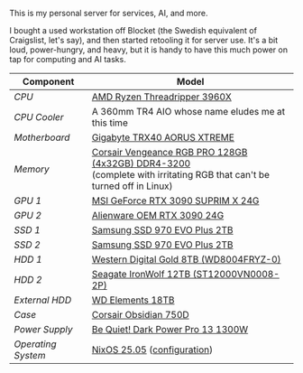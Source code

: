 This is my personal server for services, AI, and more.

I bought a used workstation off Blocket (the Swedish equivalent of Craigslist, let's say), and then started retooling it for server use. It's a bit loud, power-hungry, and heavy, but it is handy to have this much power on tap for computing and AI tasks.

<!-- more -->

| **Component**      | **Model**                                                                                                                                                                                                                                                                            |
| ------------------ | ------------------------------------------------------------------------------------------------------------------------------------------------------------------------------------------------------------------------------------------------------------------------------------ |
| _CPU_              | [AMD Ryzen Threadripper 3960X]()                                                                                                                                                                                                                                                     |
| _CPU Cooler_       | A 360mm TR4 AIO whose name eludes me at this time                                                                                                                                                                                                                                    |
| _Motherboard_      | [Gigabyte TRX40 AORUS XTREME](https://www.gigabyte.com/Motherboard/TRX40-AORUS-XTREME-rev-10)                                                                                                                                                                                        |
| _Memory_           | [Corsair Vengeance RGB PRO 128GB (4x32GB) DDR4-3200](https://www.corsair.com/us/en/p/memory/cmw128gx4m4e3200c16/vengeancea-rgb-pro-128gb-4-x-32gb-ddr4-dram-3200mhz-c16-memory-kit-a-black-cmw128gx4m4e3200c16)<br/>(complete with irritating RGB that can't be turned off in Linux) |
| _GPU 1_            | [MSI GeForce RTX 3090 SUPRIM X 24G](https://www.msi.com/Graphics-Card/GeForce-RTX-3090-SUPRIM-X-24G)                                                                                                                                                                                 |
| _GPU 2_            | [Alienware OEM RTX 3090 24G](https://www.techpowerup.com/gpu-specs/alienware-rtx-3090-oem.b8257)                                                                                                                                                                                     |
| _SSD 1_            | [Samsung SSD 970 EVO Plus 2TB](https://www.samsung.com/us/business/computing/memory-storage/solid-state-drives/970-evo-plus-2tb-mz-v7s2t0b-am/)                                                                                                                                      |
| _SSD 2_            | [Samsung SSD 970 EVO Plus 2TB](https://www.samsung.com/us/business/computing/memory-storage/solid-state-drives/970-evo-plus-2tb-mz-v7s2t0b-am/)                                                                                                                                      |
| _HDD 1_            | [Western Digital Gold 8TB (WD8004FRYZ-0)](https://www.westerndigital.com/en-ie/products/outlet/internal-drives/wd-gold-sata-hdd?sku=WD8004FRYZ)                                                                                                                                      |
| _HDD 2_            | [Seagate IronWolf 12TB (ST12000VN0008-2P)](https://www.bhphotovideo.com/c/product/1634056-REG/seagate_st12000vn0008_12tb_ironwolf_3_5_internal.html)                                                                                                                                 |
| _External HDD_     | [WD Elements 18TB](https://www.westerndigital.com/products/external-drives/wd-elements-desktop-usb-3-0-hdd?sku=WDBWLG0180HBK-NESN)                                                                                                                                                   |
| _Case_             | [Corsair Obsidian 750D](https://www.corsair.com/us/en/p/pc-cases/cc-9011035-ww/obsidian-series-750d-full-tower-atx-case-cc-9011035-ww)                                                                                                                                               |
| _Power Supply_     | [Be Quiet! Dark Power Pro 13 1300W](https://www.bequiet.com/en/powersupply/4394)                                                                                                                                                                                                     |
| _Operating System_ | [NixOS 25.05](https://nixos.org/download/) ([configuration](https://github.com/philpax/nixos-configuration))                                                                                                                                                                         |
